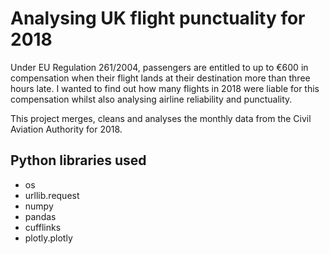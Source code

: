 # Analysing UK flight punctuality for 2018

Under EU Regulation 261/2004, passengers are entitled to up to €600 in compensation when their flight lands at their destination more than three hours late. I wanted to find out how many flights in 2018 were liable for this compensation whilst also analysing airline reliability and punctuality.

This project merges, cleans and analyses the monthly data from the Civil Aviation Authority for 2018.

## Python libraries used
- os
- urllib.request
- numpy
- pandas
- cufflinks
- plotly.plotly
